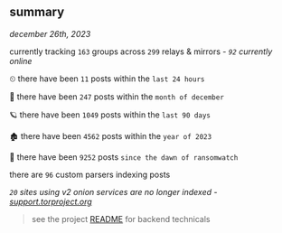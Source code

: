 
## summary
_december 26th, 2023_

currently tracking `163` groups across `299` relays & mirrors - _`92` currently online_

⏲ there have been `11` posts within the `last 24 hours`

🦈 there have been `247` posts within the `month of december`

🪐 there have been `1049` posts within the `last 90 days`

🏚 there have been `4562` posts within the `year of 2023`

🦕 there have been `9252` posts `since the dawn of ransomwatch`

there are `96` custom parsers indexing posts

_`20` sites using v2 onion services are no longer indexed - [support.torproject.org](https://support.torproject.org/onionservices/v2-deprecation/)_

> see the project [README](https://github.com/joshhighet/ransomwatch#ransomwatch--) for backend technicals
